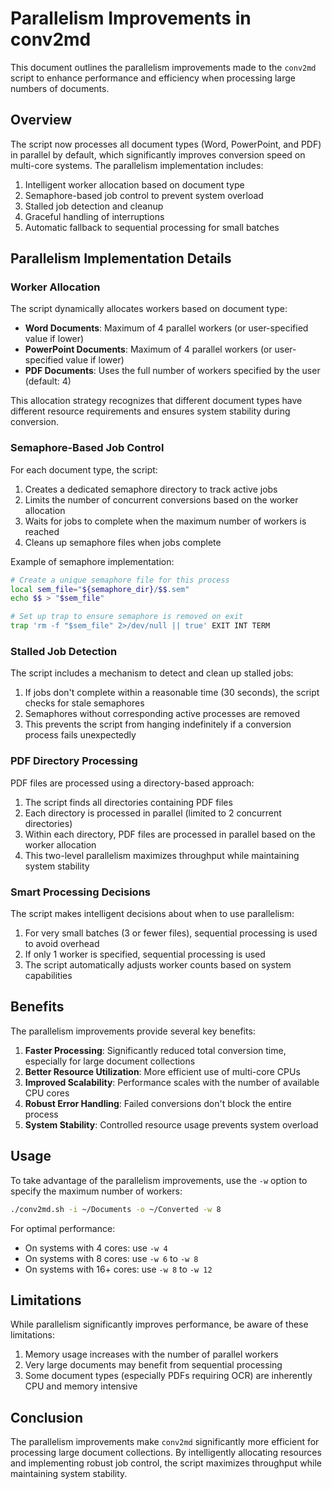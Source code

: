 # Parallelism Improvements in conv2md

This document outlines the parallelism improvements made to the `conv2md` script to enhance performance and efficiency when processing large numbers of documents.

## Overview

The script now processes all document types (Word, PowerPoint, and PDF) in parallel by default, which significantly improves conversion speed on multi-core systems. The parallelism implementation includes:

1. Intelligent worker allocation based on document type
2. Semaphore-based job control to prevent system overload
3. Stalled job detection and cleanup
4. Graceful handling of interruptions
5. Automatic fallback to sequential processing for small batches

## Parallelism Implementation Details

### Worker Allocation

The script dynamically allocates workers based on document type:

- **Word Documents**: Maximum of 4 parallel workers (or user-specified value if lower)
- **PowerPoint Documents**: Maximum of 4 parallel workers (or user-specified value if lower)
- **PDF Documents**: Uses the full number of workers specified by the user (default: 4)

This allocation strategy recognizes that different document types have different resource requirements and ensures system stability during conversion.

### Semaphore-Based Job Control

For each document type, the script:

1. Creates a dedicated semaphore directory to track active jobs
2. Limits the number of concurrent conversions based on the worker allocation
3. Waits for jobs to complete when the maximum number of workers is reached
4. Cleans up semaphore files when jobs complete

Example of semaphore implementation:
```bash
# Create a unique semaphore file for this process
local sem_file="${semaphore_dir}/$$.sem"
echo $$ > "$sem_file"

# Set up trap to ensure semaphore is removed on exit
trap 'rm -f "$sem_file" 2>/dev/null || true' EXIT INT TERM
```

### Stalled Job Detection

The script includes a mechanism to detect and clean up stalled jobs:

1. If jobs don't complete within a reasonable time (30 seconds), the script checks for stale semaphores
2. Semaphores without corresponding active processes are removed
3. This prevents the script from hanging indefinitely if a conversion process fails unexpectedly

### PDF Directory Processing

PDF files are processed using a directory-based approach:

1. The script finds all directories containing PDF files
2. Each directory is processed in parallel (limited to 2 concurrent directories)
3. Within each directory, PDF files are processed in parallel based on the worker allocation
4. This two-level parallelism maximizes throughput while maintaining system stability

### Smart Processing Decisions

The script makes intelligent decisions about when to use parallelism:

1. For very small batches (3 or fewer files), sequential processing is used to avoid overhead
2. If only 1 worker is specified, sequential processing is used
3. The script automatically adjusts worker counts based on system capabilities

## Benefits

The parallelism improvements provide several key benefits:

1. **Faster Processing**: Significantly reduced total conversion time, especially for large document collections
2. **Better Resource Utilization**: More efficient use of multi-core CPUs
3. **Improved Scalability**: Performance scales with the number of available CPU cores
4. **Robust Error Handling**: Failed conversions don't block the entire process
5. **System Stability**: Controlled resource usage prevents system overload

## Usage

To take advantage of the parallelism improvements, use the `-w` option to specify the maximum number of workers:

```bash
./conv2md.sh -i ~/Documents -o ~/Converted -w 8
```

For optimal performance:
- On systems with 4 cores: use `-w 4`
- On systems with 8 cores: use `-w 6` to `-w 8`
- On systems with 16+ cores: use `-w 8` to `-w 12`

## Limitations

While parallelism significantly improves performance, be aware of these limitations:

1. Memory usage increases with the number of parallel workers
2. Very large documents may benefit from sequential processing
3. Some document types (especially PDFs requiring OCR) are inherently CPU and memory intensive

## Conclusion

The parallelism improvements make `conv2md` significantly more efficient for processing large document collections. By intelligently allocating resources and implementing robust job control, the script maximizes throughput while maintaining system stability. 